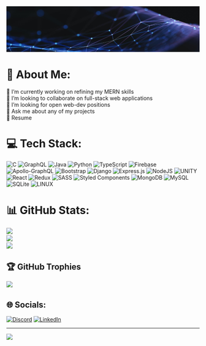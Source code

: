 <picture>
 <source media="(prefers-color-scheme: dark)" srcset="coa.jpg">
 <source media="(prefers-color-scheme: light)" srcset="coa.jpg">
 <img alt="YOUR-ALT-TEXT" src="coa.jpg">
</picture>

# 💫 About Me:
🔭 I’m currently working on refining my MERN skills<br>👯 I’m looking to collaborate on full-stack web applications<br>🤝 I’m looking for open web-dev positions<br>💬 Ask me about any of my projects<br>📄 Resume <br>

# 💻 Tech Stack:
![C](https://img.shields.io/badge/c-%2300599C.svg?style=flat&logo=c&logoColor=white) ![GraphQL](https://img.shields.io/badge/-GraphQL-E10098?style=flat&logo=graphql&logoColor=white) ![Java](https://img.shields.io/badge/java-%23ED8B00.svg?style=flat&logo=java&logoColor=white) ![Python](https://img.shields.io/badge/python-3670A0?style=flat&logo=python&logoColor=ffdd54) ![TypeScript](https://img.shields.io/badge/typescript-%23007ACC.svg?style=flat&logo=typescript&logoColor=white) ![Firebase](https://img.shields.io/badge/firebase-%23039BE5.svg?style=flat&logo=firebase) ![Apollo-GraphQL](https://img.shields.io/badge/-ApolloGraphQL-311C87?style=flat&logo=apollo-graphql) ![Bootstrap](https://img.shields.io/badge/bootstrap-%23563D7C.svg?style=flat&logo=bootstrap&logoColor=white) ![Django](https://img.shields.io/badge/django-%23092E20.svg?style=flat&logo=django&logoColor=white) ![Express.js](https://img.shields.io/badge/express.js-%23404d59.svg?style=flat&logo=express&logoColor=%2361DAFB) ![NodeJS](https://img.shields.io/badge/node.js-6DA55F?style=flat&logo=node.js&logoColor=white) ![UNITY](https://img.shields.io/badge/Unity-%2320232a.svg?style=flat&logo=unity&logoColor=white) ![React](https://img.shields.io/badge/react-%2320232a.svg?style=flat&logo=react&logoColor=%2361DAFB) ![Redux](https://img.shields.io/badge/redux-%23593d88.svg?style=flat&logo=redux&logoColor=white) ![SASS](https://img.shields.io/badge/SASS-hotpink.svg?style=flat&logo=SASS&logoColor=white) ![Styled Components](https://img.shields.io/badge/styled--components-DB7093?style=flat&logo=styled-components&logoColor=white) ![MongoDB](https://img.shields.io/badge/MongoDB-%234ea94b.svg?style=flat&logo=mongodb&logoColor=white) ![MySQL](https://img.shields.io/badge/mysql-%2300f.svg?style=flat&logo=mysql&logoColor=white) ![SQLite](https://img.shields.io/badge/sqlite-%2307405e.svg?style=flat&logo=sqlite&logoColor=white) ![LINUX](https://img.shields.io/badge/Linux-FCC624?style=flat&logo=linux&logoColor=black)
# 📊 GitHub Stats:
![](https://github-readme-stats.vercel.app/api?username=alighosn1&theme=nightowl&hide_border=false&include_all_commits=true&count_private=true)<br/>
![](https://github-readme-streak-stats.herokuapp.com/?user=alighosn1&theme=nightowl&hide_border=false)<br/>
![](https://github-readme-stats.vercel.app/api/top-langs/?username=alighosn1&theme=nightowl&hide_border=false&include_all_commits=true&count_private=true&layout=compact)

## 🏆 GitHub Trophies
![](https://github-profile-trophy.vercel.app/?username=alighosn1&theme=tokyonight&no-frame=false&no-bg=false&margin-w=4)

## 🌐 Socials:
[![Discord](https://img.shields.io/badge/Discord-%237289DA.svg?logo=discord&logoColor=white)](https://discord.gg/XFWwKWwm) [![LinkedIn](https://img.shields.io/badge/LinkedIn-%230077B5.svg?logo=linkedin&logoColor=white)](https://linkedin.com/in/ali-ghosn-b53402217/) 

---
[![](https://visitcount.itsvg.in/api?id=alighosn1&icon=5&color=9)](https://visitcount.itsvg.in)

<!-- Proudly created with GPRM ( https://gprm.itsvg.in ) -->
